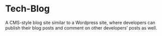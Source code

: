 # Tech-Blog
A CMS-style blog site similar to a Wordpress site, where developers can publish their blog posts and comment on other developers’ posts as well. 

